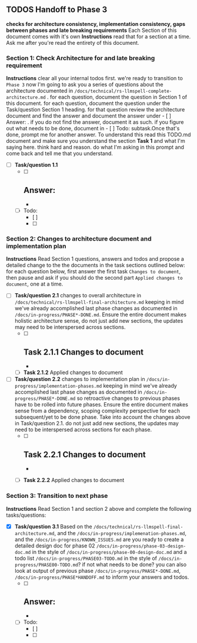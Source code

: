 ## TODOS Handoff to Phase 3 
**checks for architecture consistency, implementation consistency, gaps between phases and late breaking requirements**
Each Section of this document comes with it's own **Instructions** read that for a section at a time. Ask me after you're read the entirety of this document.

### Section 1: Check Architecture for and late breaking requirement
**Instructions** clear all your internal todos first. we're ready to transition to `Phase 3`
now I'm going to ask you a series of questions about the architecture documented in `/docs/technical/rs-llmspell-complete-architecture.md` . for each question, document the question in Section 1 of this document. for each question, document the question under the Task/question Section 1 heading. for that question review the architecture document and find the answer and document the answer under - [ ] Answer: . if you do not find the answer, document it as such. if you figure out what needs to be done, document in - [ ] Todo: subtask.Once that's done, prompt me for another answer. To understand this read this TODO.md document and make sure you understand the section **Task 1** and what I'm saying here.  think hard and reason. do what I'm asking in this prompt and come back and tell me that you understand.
- [ ] **Task/question 1.1** 
    - [ ] Answer: 
        - 
        - 
    - [ ] Todo: 
        - [ ] 
        - [ ] 

### Section 2: Changes to architecture document and implementation plan
**Instructions** Read Section 1 questions, answers and todos and propose a detailed change to the the documents in the task sections outlined below: for each question below, first answer the first task `Changes to document`, then pause and ask if you should do the second part `Applied changes to document`, one at a time.
- [ ] **Task/question 2.1** changes to overall architecture in `/docs/technical/rs-llmspell-final-architecture.md` keeping in mind we've already accomplished last phase changes as documented in `/docs/in-progress/PHASE*-DONE.md`. Ensure the entire document makes holistic architecture sense, do not just add new sections, the updates may need to be interspersed across sections.
    - [ ] **Task 2.1.1** Changes to document
        - 
        - 
    - [ ] **Task 2.1.2** Applied changes to document <date>
- [ ] **Task/question 2.2** changes to implementation plan in `/docs/in-progress/implementation-phases.md` keeping in mind we've already accomplished last phase changes as documented in `/docs/in-progress/PHASE*-DONE.md` so retroactive changes to previous phases have to be rolled into future phases. Ensure the entire document makes sense from a dependency, scoping complexity perspective for each subsequent/yet to be done phase. Take into account the changes above in Task/question 2.1. do not just add new sections, the updates may need to be interspersed across sections for each phase.
    - [ ] **Task 2.2.1** Changes to document
        - 
        - 
    - [ ] **Task 2.2.2** Applied changes to document <date>


### Section 3: Transition to next phase
**Instructions** Read Section 1 and section 2 above and complete the following tasks/questions: 
- [x] **Task/question 3.1** Based on the `/docs/technical/rs-llmspell-final-architecture.md`, and the `/docs/in-progress/implemenation-phases.md`, and the `/docs/in-progress/KNOWN_ISSUES.md` are you ready to create a detailed design doc for phase 02 `/docs/in-progress/phase-03-design-doc.md` in the style of `/docs/in-progress/phase-00-design-doc.md` and a todo list `/docs/in-progress/PHASE03-TODO.md` in the style of `/docs/in-progress/PHASE00-TODO.md`? if not what needs to be done? you can also look at output of previous phase `/docs/in-progress/PHASE*-DONE.md`, `/docs/in-progress/PHASE*HANDOFF.md`  to inform your answers and todos.
    - [ ] Answer: 
        - 
        - 
    - [ ] Todo: 
        - [ ] 
        - [ ] 
